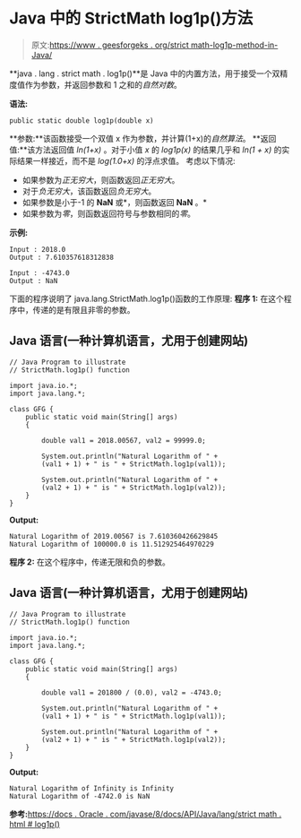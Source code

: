 # Java 中的 StrictMath log1p()方法

> 原文:[https://www . geesforgeks . org/strict math-log1p-method-in-Java/](https://www.geeksforgeeks.org/strictmath-log1p-method-in-java/)

**java . lang . strict math . log1p()**是 Java 中的内置方法，用于接受一个双精度值作为参数，并返回参数和 1 之和的*自然对数*。

**语法:**

```
public static double log1p(double x)
```

**参数:**该函数接受一个双值 x 作为参数，并计算(1+x)的*自然算法*。
**返回值:**该方法返回值 *ln(1+x)* 。对于小值 *x* 的 *log1p(x)* 的结果几乎和 *ln(1 + x)* 的实际结果一样接近，而不是 *log(1.0+x)* 的浮点求值。
考虑以下情况:

*   如果参数为*正无穷大*，则函数返回*正无穷大*。
*   对于*负无穷大*，该函数返回*负无穷大*。
*   如果参数是小于-1 的 **NaN** 或*，则函数返回 **NaN** 。*
*   如果参数为*零*，则函数返回符号与参数相同的*零*。

**示例:**

```
Input : 2018.0
Output : 7.610357618312838

Input : -4743.0
Output : NaN
```

下面的程序说明了 java.lang.StrictMath.log1p()函数的工作原理:
**程序 1:** 在这个程序中，传递的是有限且非零的参数。

## Java 语言(一种计算机语言，尤用于创建网站)

```
// Java Program to illustrate
// StrictMath.log1p() function

import java.io.*;
import java.lang.*;

class GFG {
    public static void main(String[] args)
    {

        double val1 = 2018.00567, val2 = 99999.0;

        System.out.println("Natural Logarithm of " +
        (val1 + 1) + " is " + StrictMath.log1p(val1));

        System.out.println("Natural Logarithm of " +
        (val2 + 1) + " is " + StrictMath.log1p(val2));
    }
}
```

**Output:** 

```
Natural Logarithm of 2019.00567 is 7.610360426629845
Natural Logarithm of 100000.0 is 11.512925464970229
```

**程序 2:** 在这个程序中，传递无限和负的参数。

## Java 语言(一种计算机语言，尤用于创建网站)

```
// Java Program to illustrate
// StrictMath.log1p() function

import java.io.*;
import java.lang.*;

class GFG {
    public static void main(String[] args)
    {

        double val1 = 201800 / (0.0), val2 = -4743.0;

        System.out.println("Natural Logarithm of " +
        (val1 + 1) + " is " + StrictMath.log1p(val1));

        System.out.println("Natural Logarithm of " +
        (val2 + 1) + " is " + StrictMath.log1p(val2));
    }
}
```

**Output:** 

```
Natural Logarithm of Infinity is Infinity
Natural Logarithm of -4742.0 is NaN
```

**参考:**[https://docs . Oracle . com/javase/8/docs/API/Java/lang/strict math . html # log1p()](https://docs.oracle.com/javase/8/docs/api/java/lang/StrictMath.html#log1p())